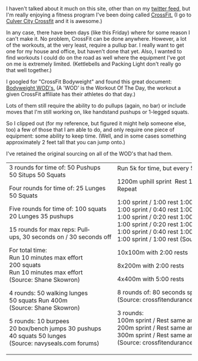 <!--
.. title: No pullup bar
.. date: 2009/03/06 13:37
.. slug: when-you-dont-even-have-a-pullup-bar
.. tags:
.. link:
.. description:
-->


I haven't talked about it much on this site, other than on my [twitter feed](http://twitter.com/jbarratt), but I'm really enjoying a fitness program I've been doing called [CrossFit.](http://crossfit.com) (I go to [Culver City Crossfit](http://culvercitycrossfit.com) and it is awesome.)

In any case, there have been days (like this Friday) where for some reason I can't make it. No problem, CrossFit can be done anywhere. However, a lot of the workouts, at the very least, require a pullup bar. I really want to get one for my house and office, but haven't done that yet. Also, I wanted to find workouts I could do on the road as well where the equipment I've got on me is extremely limited. (Kettlebells and Packing Light don't really go that well together.)

I googled for "CrossFit Bodyweight" and found this great document:
[Bodyweight WOD's.](http://www.crossfitevolution.com/bodyweight-wods/) (A 'WOD' is the Workout Of The Day, the workout a given CrossFit affiliate has their athletes do that day.)

Lots of them still require the ability to do pullups (again, no bar) or include moves that I'm still working on, like handstand pushups or 1-legged squats.

So I clipped out (for my reference, but figured it might help someone else, too) a few of those that I am able to do, and only require one piece of equipment: some ability to keep time. (Well, and in some cases something approximately 2 feet tall that you can jump onto.)

I've retained the original sourcing on all of the WOD's that had them.

<table>
<tr>
<td>
3 rounds for time of: 
50 Push­ups 
50 Sit­ups 
50 Squats

Four rounds for time of: 
25 Lunges 
50 Squats 

Five rounds for time of: 
100 squats 
20 Lunges 
35 push­ups 

15 rounds for max reps: 
Pull­ups, 30 seconds on / 30 seconds off 

For total time: 
Run 10 minutes max effort 
200 squats 
Run 10 minutes max effort 
(Source: Shane Skowron) 

4 rounds: 
50 walking lunges 
50 squats 
Run 400m 
(Source: Shane Skowron) 

5 rounds: 
10 burpees 
20 box/bench jumps 
30 pushups 
40 squats 
50 lunges 
(Source: navyseals.com forums)
</td>
<td>
Run 5k for time, but every 5:00 do 50 pushups and 50 squats. 

1200m uphill sprint  
Rest 1:00 
1200m downhill jog 
Rest 1:00 
Repeat 

1:00 sprint / 1:00 rest 
1:00 sprint / 0:50 rest 
1:00 sprint / 0:40 rest 
1:00 sprint / 0:30 rest 
1:00 sprint / 0:20 rest 
1:00 sprint / 0:10 rest 
1:00 sprint / 0:20 rest 
1:00 sprint / 0:30 rest 
1:00 sprint / 0:40 rest 
1:00 sprint / 0:50 rest 
1:00 sprint / 1:00 rest 
(Source:crossfitendurance.com) 

10x100m with 2:00 rests 

8x200m with 2:00 rests 

4x400m with 5:00 rests 

8 rounds of: 
80 seconds sprint / 40 seconds recovery 
(Source: crossfitendurance.com) 

3 rounds: 
100m sprint / Rest same amount of time you finished the sprint 
200m sprint / Rest same amount of time you finished the sprint 
300m sprint / Rest same amount of time you finished the sprint 
(Source: crossfitendurance.com) 
</td>
</tr>
</table>


